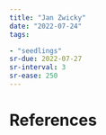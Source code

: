 ```yaml
---
title: "Jan Zwicky"
date: "2022-07-24"
tags:

- "seedlings"
sr-due: 2022-07-27
sr-interval: 3
sr-ease: 250
---
```



# References

